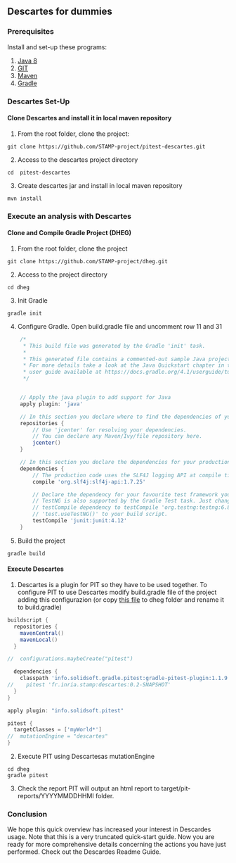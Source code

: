 ## Descartes for dummies

### Prerequisites

Install and set-up these programs:

1. [Java 8](https://www.java.com/en/download/help/download_options.xml)
2. [GIT](https://git-scm.com/book/en/v2/Getting-Started-Installing-Git)
3. [Maven](https://maven.apache.org/install.html)
4. [Gradle](https://docs.gradle.org/current/userguide/installation.html)

### Descartes Set-Up
#### Clone Descartes and install it in local maven repository

1. From the root folder, clone the project:
```
git clone https://github.com/STAMP-project/pitest-descartes.git
```
2. Access to the descartes project directory
```
cd  pitest-descartes
```
3. Create descartes jar and install in local maven repository
```
mvn install
```
### Execute an analysis with Descartes
#### Clone and Compile Gradle Project (DHEG)

1. From the root folder, clone the project
```
git clone https://github.com/STAMP-project/dheg.git
```
2. Access to the project directory
```
cd dheg
```
3. Init Gradle
```
gradle init
```
4. Configure Gradle. Open build.gradle file and uncomment row 11 and 31
```groovy
	/*
	 * This build file was generated by the Gradle 'init' task.
	 *
	 * This generated file contains a commented-out sample Java project to get you started.
	 * For more details take a look at the Java Quickstart chapter in the Gradle
	 * user guide available at https://docs.gradle.org/4.1/userguide/tutorial_java_projects.html
	 */


	// Apply the java plugin to add support for Java
	apply plugin: 'java'

	// In this section you declare where to find the dependencies of your project
	repositories {
	    // Use 'jcenter' for resolving your dependencies.
	    // You can declare any Maven/Ivy/file repository here.
	    jcenter()
	}

	// In this section you declare the dependencies for your production and test code
	dependencies {
	    // The production code uses the SLF4J logging API at compile time
	    compile 'org.slf4j:slf4j-api:1.7.25'

	    // Declare the dependency for your favourite test framework you want to use in your tests.
	    // TestNG is also supported by the Gradle Test task. Just change the
	    // testCompile dependency to testCompile 'org.testng:testng:6.8.1' and add
	    // 'test.useTestNG()' to your build script.
	    testCompile 'junit:junit:4.12'
	}

```
5. Build the project
```
gradle build
```

#### Execute Descartes

1. Descartes is a plugin for PIT so they have to be used together. To configure PIT to use Descartes modify build.gradle file of the project adding this configurazion (or copy [this file](dheg-build.gradle) to dheg folder and rename it to build.gradle)

```groovy
buildscript {
  repositories {
    mavenCentral()
    mavenLocal()
  }

//  configurations.maybeCreate("pitest")

  dependencies {
    classpath 'info.solidsoft.gradle.pitest:gradle-pitest-plugin:1.1.9'
//    pitest 'fr.inria.stamp:descartes:0.2-SNAPSHOT'
  }
}

apply plugin: "info.solidsoft.pitest"

pitest {
  targetClasses = ['myWorld*']
//  mutationEngine = "descartes"
}
```

2. Execute PIT using Descartesas mutationEngine
```
cd dheg
gradle pitest
```
3. Check the report
PIT will output an html report to target/pit-reports/YYYYMMDDHHMI folder.

### Conclusion
We hope this quick overview has increased your interest in Descardes usage. Note that this is a very truncated quick-start guide. Now you are ready for more comprehensive details concerning the actions you have just performed. Check out the Descardes Readme Guide.
